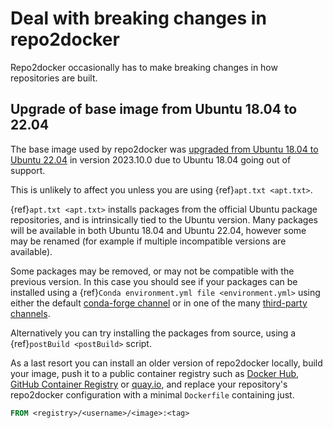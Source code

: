 # Deal with breaking changes in repo2docker

Repo2docker occasionally has to make breaking changes in how repositories are built.

## Upgrade of base image from Ubuntu 18.04 to 22.04

The base image used by repo2docker was [upgraded from Ubuntu 18.04 to Ubuntu 22.04](https://github.com/jupyterhub/repo2docker/pull/1287) in version 2023.10.0 due to Ubuntu 18.04 going out of support.

This is unlikely to affect you unless you are using {ref}`apt.txt <apt.txt>`.

{ref}`apt.txt <apt.txt>` installs packages from the official Ubuntu package repositories, and is intrinsically tied to the Ubuntu version.
Many packages will be available in both Ubuntu 18.04 and Ubuntu 22.04, however some may be renamed (for example if multiple incompatible versions are available).

Some packages may be removed, or may not be compatible with the previous version.
In this case you should see if your packages can be installed using a {ref}`Conda environment.yml file <environment.yml>` using either the default [conda-forge channel](https://conda-forge.org/feedstock-outputs/) or in one of the many [third-party channels](https://docs.conda.io/projects/conda/en/latest/user-guide/concepts/channels.html).

Alternatively you can try installing the packages from source, using a {ref}`postBuild <postBuild>` script.

As a last resort you can install an older version of repo2docker locally, build your image, push it to a public container registry such as [Docker Hub](https://hub.docker.com/), [GitHub Container Registry](https://docs.github.com/en/packages/guides/about-github-container-registry) or [quay.io](https://quay.io/), and replace your repository's repo2docker configuration with a minimal `Dockerfile` containing just.

```dockerfile
FROM <registry>/<username>/<image>:<tag>
```
